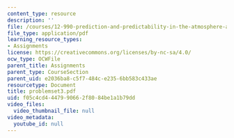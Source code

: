 ```yaml
---
content_type: resource
description: ''
file: /courses/12-990-prediction-and-predictability-in-the-atmosphere-and-oceans-spring-2003/f05c4cd4447990662f8084be1a1b79dd_problemset3.pdf
file_type: application/pdf
learning_resource_types:
- Assignments
license: https://creativecommons.org/licenses/by-nc-sa/4.0/
ocw_type: OCWFile
parent_title: Assignments
parent_type: CourseSection
parent_uid: e2036ba8-c5f7-484c-e235-6bb583c433ae
resourcetype: Document
title: problemset3.pdf
uid: f05c4cd4-4479-9066-2f80-84be1a1b79dd
video_files:
  video_thumbnail_file: null
video_metadata:
  youtube_id: null
---
```

